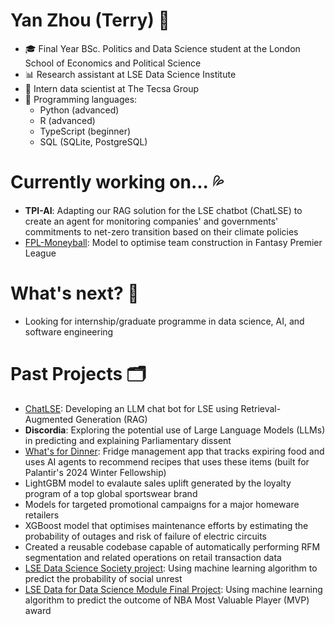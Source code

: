 # Yan Zhou (Terry) 👀 
- 🎓 Final Year BSc. Politics and Data Science student at the London School of Economics and Political Science
- 📊 Research assistant at LSE Data Science Institute 
- 💼 Intern data scientist at The Tecsa Group 
- 💬 Programming languages: 
  - Python (advanced)
  - R (advanced)
  - TypeScript (beginner)
  - SQL (SQLite, PostgreSQL)

# Currently working on... 💦
- **TPI-AI**: Adapting our RAG solution for the LSE chatbot (ChatLSE) to create an agent for monitoring companies' and governments' commitments to net-zero transition based on their climate policies
- [FPL-Moneyball](https://github.com/tz1211/FPL-Moneyball): Model to optimise team construction in Fantasy Premier League 

# What's next? 💨 
- Looking for internship/graduate programme in data science, AI, and software engineering 

# Past Projects 🗂️ 
- [ChatLSE](https://github.com/LSE-DSI/chat-lse): Developing an LLM chat bot for LSE using Retrieval-Augmented Generation (RAG)
- **Discordia**: Exploring the potential use of Large Language Models (LLMs) in predicting and explaining Parliamentary dissent
- [What's for Dinner](https://github.com/tz1211/whats-for-dinner): Fridge management app that tracks expiring food and uses AI agents to recommend recipes that uses these items (built for Palantir's 2024 Winter Fellowship)
- LightGBM model to evalaute sales uplift generated by the loyalty program of a top global sportswear brand 
- Models for targeted promotional campaigns for a major homeware retailers 
- XGBoost model that optimises maintenance efforts by estimating the probability of outages and risk of failure of electric circuits 
- Created a reusable codebase capable of automatically performing RFM segmentation and related operations on retail transaction data 
- [LSE Data Science Society project](https://github.com/ShuklaPriyam/Data_Revolutions): Using machine learning algorithm to predict the probability of social unrest
- [LSE Data for Data Science Module Final Project](https://github.com/tz1211/DS105L-Project-404-Not-Found): Using machine learning algorithm to predict the outcome of NBA Most Valuable Player (MVP) award 

<!--
**tz1211/tz1211** is a ✨ _special_ ✨ repository because its `README.md` (this file) appears on your GitHub profile.

Here are some ideas to get you started:

- 🔭 I’m currently working on ...
- 🌱 I’m currently learning ...
- 👯 I’m looking to collaborate on ...
- 🤔 I’m looking for help with ...
- 💬 Ask me about ...
- 📫 How to reach me: ...
- 😄 Pronouns: ...
- ⚡ Fun fact: ...
-->
